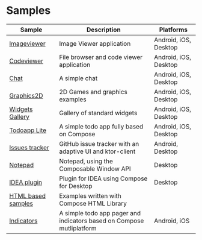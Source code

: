 # Samples
| Sample                               | Description                                                           | Platforms |
|--------------------------------------|-----------------------------------------------------------------------| ------------ |
| [Imageviewer](imageviewer)           | Image Viewer application                                              | Android, iOS, Desktop |
| [Codeviewer](codeviewer)             | File browser and code viewer application                              | Android, iOS, Desktop |
| [Chat](chat)                         | A simple chat                                                         | Android, iOS, Desktop |
| [Graphics2D](graphics-2d)            | 2D Games and graphics examples                                        | Android, iOS, Desktop |
| [Widgets Gallery](widgets-gallery)   | Gallery of standard widgets                                           | Android, iOS, Desktop |
| [Todoapp Lite](todoapp-lite)         | A simple todo app fully based on Compose                              | Android, iOS, Desktop |
| [Issues tracker](issues)             | GitHub issue tracker with an adaptive UI and ktor-client              | Android, Desktop |
| [Notepad](notepad)                   | Notepad, using the Composable Window API                              | Desktop |
| [IDEA plugin](intellij-plugin)       | Plugin for IDEA using Compose for Desktop                             | Desktop |
| [HTML based samples](html/README.md) | Examples written with Compose HTML Library                            |
| [Indicators](Indicators)             | A simple todo app pager and indicators based on Compose mutliplatform | Android, iOS |